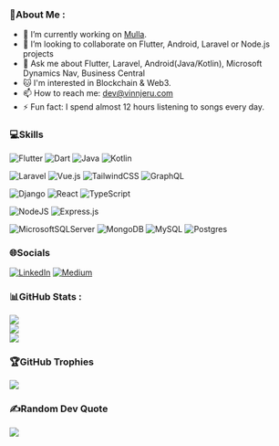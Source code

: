 ### 💫About Me :

- 🔭 I’m currently working on [Mulla](https://play.google.com/store/apps/details?id=com.vinnjeru.mulla).
- 👯 I’m looking to collaborate on Flutter, Android, Laravel or Node.js projects
- 💬 Ask me about Flutter, Laravel, Android(Java/Kotlin), Microsoft Dynamics Nav, Business Central
- 🐱‍ I'm interested in Blockchain & Web3.
- 📫 How to reach me: dev@vinnjeru.com
- ⚡ Fun fact: I spend almost 12 hours listening to songs every day.


### 💻Skills
![Flutter](https://img.shields.io/badge/Flutter-%2302569B.svg?style=for-the-badge&logo=Flutter&logoColor=white) ![Dart](https://img.shields.io/badge/dart-%230175C2.svg?style=for-the-badge&logo=dart&logoColor=white) ![Java](https://img.shields.io/badge/java-%23ED8B00.svg?style=for-the-badge&logo=java&logoColor=white) ![Kotlin](https://img.shields.io/badge/kotlin-%230095D5.svg?style=for-the-badge&logo=kotlin&logoColor=white)

![Laravel](https://img.shields.io/badge/laravel-%23FF2D20.svg?style=for-the-badge&logo=laravel&logoColor=white) ![Vue.js](https://img.shields.io/badge/vuejs-%2335495e.svg?style=for-the-badge&logo=vuedotjs&logoColor=%234FC08D) ![TailwindCSS](https://img.shields.io/badge/tailwindcss-%2338B2AC.svg?style=for-the-badge&logo=tailwind-css&logoColor=white) ![GraphQL](https://img.shields.io/badge/-GraphQL-E10098?style=for-the-badge&logo=graphql&logoColor=white)

![Django](https://img.shields.io/badge/django-%23092E20.svg?style=for-the-badge&logo=django&logoColor=white) ![React](https://img.shields.io/badge/react-%2320232a.svg?style=for-the-badge&logo=react&logoColor=%2361DAFB) ![TypeScript](https://img.shields.io/badge/typescript-%23007ACC.svg?style=for-the-badge&logo=typescript&logoColor=white)

![NodeJS](https://img.shields.io/badge/node.js-6DA55F?style=for-the-badge&logo=node.js&logoColor=white) ![Express.js](https://img.shields.io/badge/express.js-%23404d59.svg?style=for-the-badge&logo=express&logoColor=%2361DAFB)

![MicrosoftSQLServer](https://img.shields.io/badge/Microsoft%20SQL%20Sever-CC2927?style=for-the-badge&logo=microsoft%20sql%20server&logoColor=white) ![MongoDB](https://img.shields.io/badge/MongoDB-%234ea94b.svg?style=for-the-badge&logo=mongodb&logoColor=white) ![MySQL](https://img.shields.io/badge/mysql-%2300f.svg?style=for-the-badge&logo=mysql&logoColor=white) ![Postgres](https://img.shields.io/badge/postgres-%23316192.svg?style=for-the-badge&logo=postgresql&logoColor=white)

### 🌐Socials
[![LinkedIn](https://img.shields.io/badge/LinkedIn-%230077B5.svg?logo=linkedin&logoColor=white)](https://linkedin.com/in/vincent-njeru/) [![Medium](https://img.shields.io/badge/Medium-12100E?logo=medium&logoColor=white)](https://medium.com/@vinn_njeru) 

### 📊GitHub Stats :
![](https://github-readme-stats.vercel.app/api?username=vinnanony&theme=radical&hide_border=false&include_all_commits=false&count_private=false)<br/>
![](https://github-readme-streak-stats.herokuapp.com/?user=vinnanony&theme=radical&hide_border=false)<br/>
![](https://github-readme-stats.vercel.app/api/top-langs/?username=vinnanony&theme=radical&hide_border=false&include_all_commits=false&count_private=false&layout=compact)

### 🏆GitHub Trophies
![](https://github-profile-trophy.vercel.app/?username=vinnanony&theme=radical&no-frame=false&no-bg=false&margin-w=4)

### ✍️Random Dev Quote
![](https://quotes-github-readme.vercel.app/api?type=horizontal&theme=light)


<!---
vinnAnony/vinnAnony is a ✨ special ✨ repository because its `README.md` (this file) appears on your GitHub profile.
You can click the Preview link to take a look at your changes.
--->
